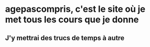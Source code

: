 # agepascompris, c'est le site où je met tous les cours que je donne

## J'y mettrai des trucs de temps à autre